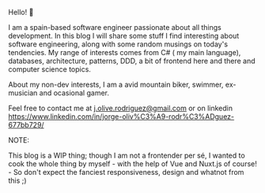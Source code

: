 
Hello! 👋

I am a spain-based software engineer passionate about all things development. In this blog I will share some stuff I find interesting about software engineering, along with some random musings on today's tendencies. My range of interests comes from C# ( my main language), databases, architecture, patterns, DDD, a bit of frontend here and there and computer science topics. 

About my non-dev interests, I am a avid mountain biker, swimmer, ex-musician and ocasional gamer. 

Feel free to contact me at j.olive.rodriguez@gmail.com or on linkedin  https://www.linkedin.com/in/jorge-oliv%C3%A9-rodr%C3%ADguez-677bb729/










NOTE:

This blog is a WIP thing; though I am not a frontender per sé, I wanted to cook the whole thing by myself - with the help of Vue and Nuxt.js of course! - So don't expect the fanciest responsiveness, design and whatnot from this ;)